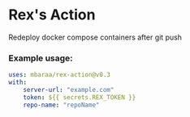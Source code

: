# Rex's Action

Redeploy docker compose containers after git push

### Example usage:

```yaml
uses: mbaraa/rex-action@v0.3
with:
    server-url: "example.com"
    token: ${{ secrets.REX_TOKEN }}
    repo-name: "repoName"
```
